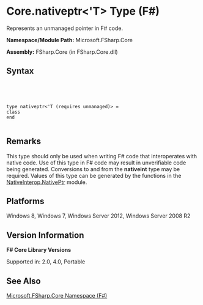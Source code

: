 # Core.nativeptr<'T> Type (F#)

Represents an unmanaged pointer in F# code.

**Namespace/Module Path:** Microsoft.FSharp.Core

**Assembly:** FSharp.Core (in FSharp.Core.dll)


## Syntax



```




type nativeptr<'T (requires unmanaged)> =
class
end


```





## Remarks
This type should only be used when writing F# code that interoperates with native code. Use of this type in F# code may result in unverifiable code being generated. Conversions to and from the **nativeint** type may be required. Values of this type can be generated by the functions in the [NativeInterop.NativePtr](http://msdn.microsoft.com/en-us/library/8d26f532-a190-4139-9722-c44f920c5e11) module.


## Platforms
Windows 8, Windows 7, Windows Server 2012, Windows Server 2008 R2


## Version Information
**F# Core Library Versions**

Supported in: 2.0, 4.0, Portable




## See Also
[Microsoft.FSharp.Core Namespace &#40;F&#35;&#41;](Microsoft.FSharp.Core-Namespace-%5BFSharp%5D.md)

